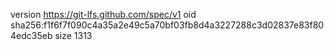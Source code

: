 version https://git-lfs.github.com/spec/v1
oid sha256:f1f6f7f090c4a35a2e49c5a70bf03fb8d4a3227288c3d02837e83f804edc35eb
size 1313
